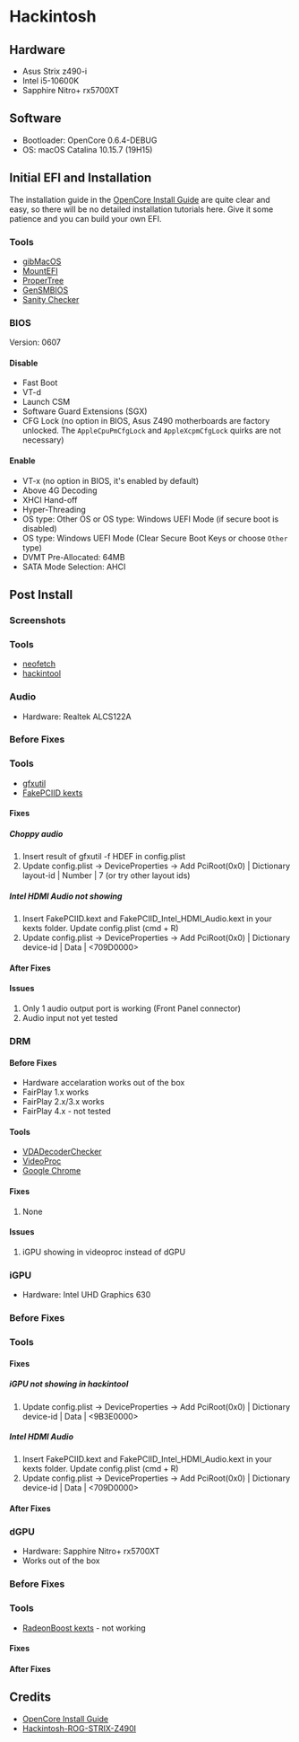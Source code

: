 # Hackintosh

## Hardware
* Asus Strix z490-i
* Intel i5-10600K
* Sapphire Nitro+ rx5700XT

## Software

* Bootloader: OpenCore 0.6.4-DEBUG
* OS: macOS Catalina 10.15.7 (19H15)

## Initial EFI and Installation

The installation guide in the [OpenCore Install Guide](https://dortania.github.io/OpenCore-Install-Guide/) are quite clear and easy, so there will be no detailed installation tutorials here. Give it some patience and you can build your own EFI.

### Tools
* [gibMacOS](https://github.com/corpnewt/gibMacOS)
* [MountEFI](https://github.com/corpnewt/MountEFI)
* [ProperTree](https://github.com/corpnewt/ProperTree)
* [GenSMBIOS](https://github.com/corpnewt/GenSMBIOS)
* [Sanity Checker](https://opencore.slowgeek.com/)

### BIOS

Version: 0607

#### Disable

* Fast Boot
* VT-d
* Launch CSM
* Software Guard Extensions (SGX)
* CFG Lock (no option in BIOS, Asus Z490 motherboards are factory unlocked. The `AppleCpuPmCfgLock` and `AppleXcpmCfgLock` quirks are not necessary)

#### Enable

* VT-x (no option in BIOS, it's enabled by default)
* Above 4G Decoding
* XHCI Hand-off
* Hyper-Threading
* OS type: Other OS or OS type: Windows UEFI Mode (if secure boot is disabled)
* OS type: Windows UEFI Mode (Clear Secure Boot Keys or choose `Other` type)
* DVMT Pre-Allocated: 64MB
* SATA Mode Selection: AHCI

## Post Install

### Screenshots
### Tools
* [neofetch]()
* [hackintool]()

### Audio

* Hardware: Realtek ALCS122A

### Before Fixes

### Tools
* [gfxutil]()
* [FakePCIID kexts]()

#### Fixes

##### Choppy audio
1. Insert result of gfxutil -f HDEF in config.plist
2. Update config.plist -> DeviceProperties -> Add
PciRoot(0x0) | Dictionary
layout-id | Number | 7 (or try other layout ids)

##### Intel HDMI Audio not showing
1. Insert FakePCIID.kext and FakePCIID_Intel_HDMI_Audio.kext in your kexts folder. Update config.plist (cmd + R)
2. Update config.plist -> DeviceProperties -> Add
PciRoot(0x0) | Dictionary
device-id | Data | <709D0000>

#### After Fixes

#### Issues
1. Only 1 audio output port is working (Front Panel connector)
2. Audio input not yet tested

### DRM

#### Before Fixes

* Hardware accelaration works out of the box
* FairPlay 1.x works
* FairPlay 2.x/3.x works
* FairPlay 4.x - not tested

#### Tools
* [VDADecoderChecker]()
* [VideoProc]()
* [Google Chrome]()

#### Fixes
1. None

#### Issues
1. iGPU showing in videoproc instead of dGPU


### iGPU

* Hardware: Intel UHD Graphics 630

### Before Fixes

### Tools

#### Fixes

##### iGPU not showing in hackintool
1. Update config.plist -> DeviceProperties -> Add
PciRoot(0x0) | Dictionary
device-id | Data | <9B3E0000>

##### Intel HDMI Audio
1. Insert FakePCIID.kext and FakePCIID_Intel_HDMI_Audio.kext in your kexts folder. Update config.plist (cmd + R)
2. Update config.plist -> DeviceProperties -> Add
PciRoot(0x0) | Dictionary
device-id | Data | <709D0000>

#### After Fixes


### dGPU

* Hardware: Sapphire Nitro+ rx5700XT
* Works out of the box

### Before Fixes

### Tools
* [RadeonBoost kexts]() - not working

#### Fixes

#### After Fixes
## Credits

* [OpenCore Install Guide](https://dortania.github.io/OpenCore-Install-Guide/)
* [Hackintosh-ROG-STRIX-Z490I](https://github.com/jergoo/Hackintosh-ROG-STRIX-Z490I)